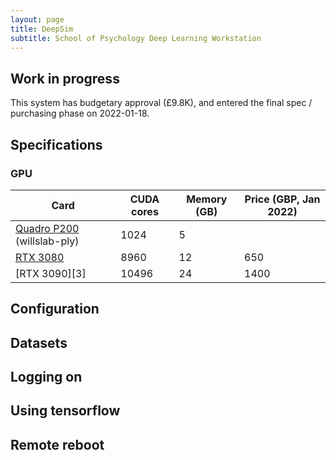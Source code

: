 ```yaml
---
layout: page
title: DeepSim
subtitle: School of Psychology Deep Learning Workstation
---
```


## Work in progress

This system has budgetary approval (£9.8K), and entered the final spec /
purchasing phase on 2022-01-18.



## Specifications

### GPU

| Card | CUDA cores  | Memory (GB) | Price (GBP, Jan 2022) |
| ---- | ----------- | ----------- | ---------------- | 
| [Quadro P200][1]  (willslab-ply) | 1024 | 5 | 
| [RTX 3080][2] | 8960 | 12 |  650 |
| [RTX 3090][3] | 10496 | 24 |  1400 |


[1]: https://www.nvidia.com/content/dam/en-zz/Solutions/design-visualization/documents/Quadro-P2000-US-03Feb17.pdf

[2]: https://www.nvidia.com/en-gb/geforce/graphics-cards/30-series/rtx-3080-3080ti/



## Configuration


## Datasets


## Logging on


## Using tensorflow


## Remote reboot

